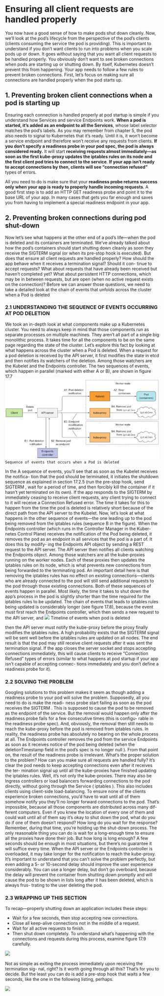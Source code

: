 # Ensuring all client requests are handled properly
You now have a good sense of how to make pods shut down cleanly. Now, we’ll look at
the pod’s lifecycle from the perspective of the pod’s clients (clients consuming the service the pod is providing). This is important to understand if you don’t want clients to
run into problems when you scale pods up or down.
It goes without saying that you want all client requests to be handled properly. You
obviously don’t want to see broken connections when pods are starting up or shutting
down. By itself, Kubernetes doesn’t prevent this from happening. Your app needs to
follow a few rules to prevent broken connections. First, let’s focus on making sure all
connections are handled properly when the pod starts up.
## 1. Preventing broken client connections when a pod is starting up
Ensuring each connection is handled properly at pod startup is simple if you understand how Services and service Endpoints work. 
**When a pod is started, it’s added as an endpoint to all the Services**, whose label selector matches the pod’s labels. As you may remember from chapter 5, the pod also needs to signal to Kubernetes that it’s ready.
Until it is, it won’t become a service endpoint and therefore won’t receive any requests from clients.
**If you don’t specify a readiness probe in your pod spec, the pod is always considered ready.** It will start **receiving requests almost immediately—as soon as the first kube-proxy updates the iptables rules on its node and the first client pod tries to connect to the service**. **If your app isn’t ready to accept connections by then, clients will see “connection refused”** types of errors.

All you need to do is make sure that your **readiness probe returns success only
when your app is ready to properly handle incoming requests**. 
A good first step is to add an HTTP GET readiness probe and point it to the base URL of your app. In many cases that gets you far enough and saves you from having to implement a special readiness endpoint in your app.
## 2. Preventing broken connections during pod shut-down
Now let’s see what happens at the other end of a pod’s life—when the pod is deleted and
its containers are terminated. We’ve already talked about how the pod’s containers
should start shutting down cleanly as soon they receive the SIGTERM signal (or when its
pre-stop hook is executed). But does that ensure all client requests are handled properly?
How should the app behave when it receives a termination signal? Should it con-
tinue to accept requests? What about requests that have already been received but
haven’t completed yet? What about persistent HTTP connections, which may be in
between requests, but are open (when no active request exists on the connection)?
Before we can answer those questions, we need to take a detailed look at the chain of
events that unfolds across the cluster when a Pod is deleted
### 2.1 UNDERSTANDING THE SEQUENCE OF EVENTS OCCURRING AT POD DELETION
We took an in-depth look at what components make up a Kubernetes cluster. You need to always keep in mind that those components run as separate processes on multiple machines. They aren’t all part of a single big monolithic process. It takes time for all the components to be on the same page regarding the state of the cluster. Let’s explore this fact by looking at what happens across the cluster when a Pod is deleted.
When a request for a pod deletion is received by the API server, it first modifies the state in etcd and then notifies its watchers of the deletion. Among those watchers are the Kubelet and the Endpoints controller. The two sequences of events, which happen in parallel (marked with either A or B), are shown in figure 17.7
![](../images/handle.png)
```Sequence of events that occurs when a Pod is deleted```

In the A sequence of events, you’ll see that as soon as the Kubelet receives the notifica-
tion that the pod should be terminated, it initiates the shutdown sequence as explained
in section 17.2.5 (run the pre-stop hook, send SIGTERM , wait for a period of time, and
then forcibly kill the container if it hasn’t yet terminated on its own). If the app
responds to the SIGTERM by immediately ceasing to receive client requests, any client
trying to connect to it will receive a Connection Refused error. The time it takes for
this to happen from the time the pod is deleted is relatively short because of the direct
path from the API server to the Kubelet.
Now, let’s look at what happens in the other sequence of events—the one leading
up to the pod being removed from the iptables rules (sequence B in the figure).
When the Endpoints controller (which runs in the Controller Manager in the Kuber-
netes Control Plane) receives the notification of the Pod being deleted, it removes
the pod as an endpoint in all services that the pod is a part of. It does this by modify-
ing the Endpoints API object by sending a REST request to the API server. The API
server then notifies all clients watching the Endpoints object. Among those watchers
are all the kube-proxies running on the worker nodes. Each of these proxies then
updates the iptables rules on its node, which is what prevents new connections
from being forwarded to the terminating pod. An important detail here is that
removing the iptables rules has no effect on existing connections—clients who are
already connected to the pod will still send additional requests to the pod through
those existing connections.
Both of these sequences of events happen in parallel. Most likely, the time it takes
to shut down the app’s process in the pod is slightly shorter than the time required for
the iptables rules to be updated. The chain of events that leads to iptables rules
being updated is considerably longer (see figure 17.8), because the event must first
reach the Endpoints controller, which then sends a new request to the API server, and
![](../images/handle1.png)
Timeline of events when pod is deleted

then the API server must notify the kube-proxy before the proxy finally modifies the
iptables rules. A high probability exists that the SIGTERM signal will be sent well
before the iptables rules are updated on all nodes.
The end result is that the pod may still receive client requests after it was sent the
termination signal. If the app closes the server socket and stops accepting connections
immediately, this will cause clients to receive “Connection Refused” types of errors
(similar to what happens at pod startup if your app isn’t capable of accepting connec-
tions immediately and you don’t define a readiness probe for it).
### 2.2 SOLVING THE PROBLEM
Googling solutions to this problem makes it seem as though adding a readiness probe
to your pod will solve the problem. Supposedly, all you need to do is make the readi-
ness probe start failing as soon as the pod receives the SIGTERM . This is supposed to
cause the pod to be removed as the endpoint of the service. But the removal would
happen only after the readiness probe fails for a few consecutive times (this is configu-
rable in the readiness probe spec). And, obviously, the removal then still needs to
reach the kube-proxy before the pod is removed from iptables rules.
In reality, the readiness probe has absolutely no bearing on the whole process at
all. The Endpoints controller removes the pod from the service Endpoints as soon as
it receives notice of the pod being deleted (when the deletionTimestamp field in the
pod’s spec is no longer null ). From that point on, the result of the readiness probe
is irrelevant.
What’s the proper solution to the problem? How can you make sure all requests
are handled fully?
It’s clear the pod needs to keep accepting connections even after it receives the ter-
mination signal up until all the kube-proxies have finished updating the iptables
rules. Well, it’s not only the kube-proxies. There may also be Ingress controllers or
load balancers forwarding connections to the pod directly, without going through the
Service ( iptables ). This also includes clients using client-side load-balancing. To
ensure none of the clients experience broken connections, you’d have to wait until all
of them somehow notify you they’ll no longer forward connections to the pod.
That’s impossible, because all those components are distributed across many dif-
ferent computers. Even if you knew the location of every one of them and could wait
until all of them say it’s okay to shut down the pod, what do you do if one of them
doesn’t respond? How long do you wait for the response? Remember, during that
time, you’re holding up the shut-down process.
The only reasonable thing you can do is wait for a long-enough time to ensure all
the proxies have done their job. But how long is long enough? A few seconds should
be enough in most situations, but there’s no guarantee it will suffice every time. When
the API server or the Endpoints controller is overloaded, it may take longer for the
notification to reach the kube-proxy. It’s important to understand that you can’t solve
the problem perfectly, but even adding a 5- or 10-second delay should improve the
user experience considerably. You can use a longer delay, but don’t go overboard, because the delay will prevent the container from shutting down promptly and will
cause the pod to be shown in lists long after it has been deleted, which is always frus-
trating to the user deleting the pod.
### 2.3 WRAPPING UP THIS SECTION
To recap—properly shutting down an application includes these steps:
* Wait for a few seconds, then stop accepting new connections.
* Close all keep-alive connections not in the middle of a request.
* Wait for all active requests to finish.
* Then shut down completely.
To understand what’s happening with the connections and requests during this process, examine figure 17.9 carefully.

![](../images/handle3.png)

Not as simple as exiting the process immediately upon receiving the termination sig-
nal, right? Is it worth going through all this? That’s for you to decide. But the least you
can do is add a pre-stop hook that waits a few seconds, like the one in the following
listing, perhaps.

![](../images/handle2.png)